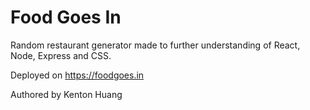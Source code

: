 # Food Goes In
Random restaurant generator made to further understanding of React, Node, Express and CSS.

Deployed on https://foodgoes.in

Authored by Kenton Huang